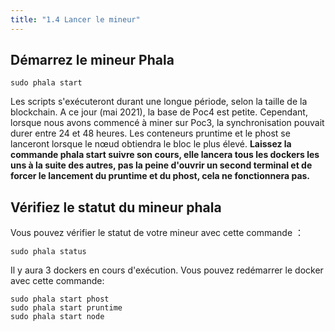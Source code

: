 ```yaml
---
title: "1.4 Lancer le mineur"
---
```


## Démarrez le mineur Phala

`sudo phala start`

  Les scripts s'exécuteront durant une longue période, selon la taille de la blockchain. A ce jour (mai 2021), la base de Poc4 est petite. Cependant, lorsque nous avons commencé à miner sur Poc3, la synchronisation pouvait durer entre 24 et 48 heures.
Les conteneurs pruntime et le phost se lanceront lorsque le nœud obtiendra le bloc le plus élevé.
**Laissez la commande phala start suivre son cours, elle lancera tous les dockers les uns à la suite des autres, pas la peine d'ouvrir un second terminal et de forcer le lancement du pruntime et du phost, cela ne fonctionnera pas.**

## Vérifiez le statut du mineur phala 

Vous pouvez vérifier le statut de votre mineur avec cette commande ：

`sudo phala status`

Il y aura 3 dockers en cours d'exécution. 
Vous pouvez redémarrer le docker avec cette commande:

    sudo phala start phost
    sudo phala start pruntime
    sudo phala start node

